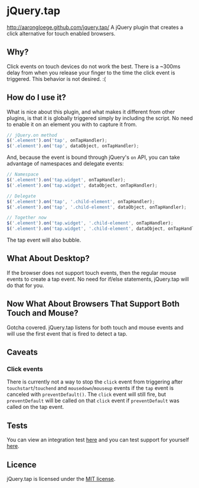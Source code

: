 # jQuery.tap

http://aarongloege.github.com/jquery.tap/
A jQuery plugin that creates a click alternative for touch enabled browsers.

## Why?

Click events on touch devices do not work the best. There is a ~300ms delay from when you release your finger to the time the click event is triggered. This behavior is not desired. :(

## How do I use it?

What is nice about this plugin, and what makes it different from other plugins, is that it is globally triggered simply by including the script. No need to enable it on an element you with to capture it from.

```javascript
// jQuery.on method
$('.element').on('tap', onTapHandler);
$('.element').on('tap', dataObject, onTapHandler);
```

And, because the event is bound through jQuery's `on` API, you can take advantage of namespaces and delegate events:

```javascript
// Namespace
$('.element').on('tap.widget', onTapHandler);
$('.element').on('tap.widget', dataObject, onTapHandler);

// Delegate
$('.element').on('tap', '.child-element', onTapHandler);
$('.element').on('tap', '.child-element', dataObject, onTapHandler);

// Together now
$('.element').on('tap.widget', '.child-element', onTapHandler);
$('.element').on('tap.widget', '.child-element', dataObject, onTapHandler);
```

The tap event will also bubble.

## What About Desktop?

If the browser does not support touch events, then the regular mouse events to create a tap event. No need for if/else statements, jQuery.tap will do that for you.

## Now What About Browsers That Support Both Touch and Mouse?

Gotcha covered. jQuery.tap listens for both touch and mouse events and will use the first event that is fired to detect a tap.

## Caveats

### Click events

There is currently not a way to stop the `click` event from triggering after `touchstart`/`touchend` and `mousedown`/`mouseup` events if the `tap` event is canceled with `preventDefault()`. The `click` event will still fire, but `preventDefault` will be called on that `click` event if `preventDefault` was called on the tap event.

## Tests
You can view an integration test [here](http://aarongloege.github.io/jquery.tap/test/) and you can test support for yourself [here](http://aarongloege.github.io/jquery.tap/example/).

## Licence

jQuery.tap is licensed under the [MIT license](http://opensource.org/licenses/mit-license.html).